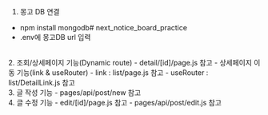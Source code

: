 1. 몽고 DB 연결
- npm install mongodb# next_notice_board_practice
- .env에 몽고DB url 입력

<br/>
2. 조회/상세페이지 기능(Dynamic route)
- detail/[id]/page.js 참고
- 상세페이지 이동 기능(link & useRouter)
    - link : list/page.js 참고
    - useRouter : list/DetailLink.js 참고

<br/>
3. 글 작성 기능
- pages/api/post/new 참고

<br/>
4. 글 수정 기능
- edit/[id]/page.js 참고
- pages/api/post/edit.js 참고